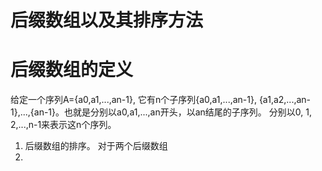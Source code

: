 后缀数组以及其排序方法
=====

# 后缀数组的定义
给定一个序列A={a0,a1,...,an-1}, 它有n个子序列{a0,a1,...,an-1}, {a1,a2,...,an-1},...,{an-1}。也就是分别以a0,a1,...,an开头，以an结尾的子序列。
分别以0, 1, 2,...,n-1来表示这n个序列。
1. 后缀数组的排序。
对于两个后缀数组
2. 
